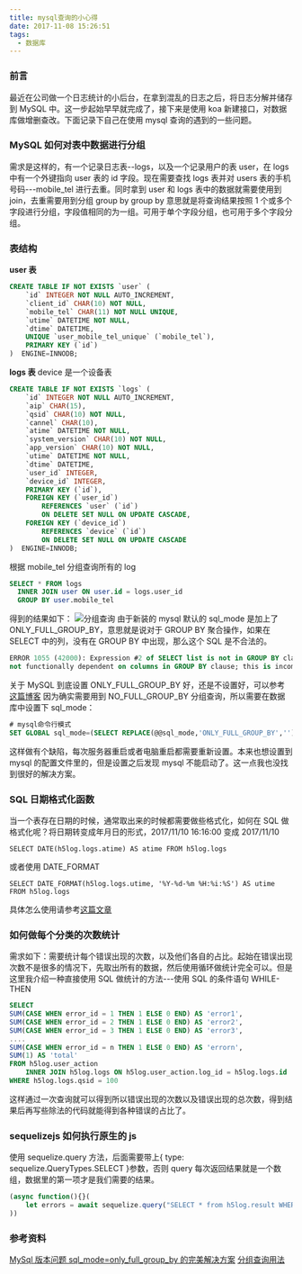 ```yaml
---
title: mysql查询的小心得
date: 2017-11-08 15:26:51
tags:
  - 数据库
---
```


### 前言

最近在公司做一个日志统计的小后台，在拿到混乱的日志之后，将日志分解并储存到 MySQL 中。这一步起始早早就完成了，接下来是使用 koa 新建接口，对数据库做增删查改。下面记录下自己在使用 mysql 查询的遇到的一些问题。

### MySQL 如何对表中数据进行分组

需求是这样的，有一个记录日志表--logs，以及一个记录用户的表 user，在 logs 中有一个外键指向 user 表的 id 字段。现在需要查找 logs 表并对 users 表的手机号码---mobile_tel 进行去重。同时拿到 user 和 logs 表中的数据就需要使用到 join，去重需要用到分组 group by
group by 意思就是将查询结果按照 1 个或多个字段进行分组，字段值相同的为一组。可用于单个字段分组，也可用于多个字段分组。

### 表结构

**user 表**

```SQL
CREATE TABLE IF NOT EXISTS `user` (
    `id` INTEGER NOT NULL AUTO_INCREMENT,
    `client_id` CHAR(10) NOT NULL,
    `mobile_tel` CHAR(11) NOT NULL UNIQUE,
    `utime` DATETIME NOT NULL,
    `dtime` DATETIME,
    UNIQUE `user_mobile_tel_unique` (`mobile_tel`),
    PRIMARY KEY (`id`)
)  ENGINE=INNODB;
```

**logs 表**
device 是一个设备表

```SQL
CREATE TABLE IF NOT EXISTS `logs` (
    `id` INTEGER NOT NULL AUTO_INCREMENT,
    `aip` CHAR(15),
    `qsid` CHAR(10) NOT NULL,
    `cannel` CHAR(10),
    `atime` DATETIME NOT NULL,
    `system_version` CHAR(10) NOT NULL,
    `app_version` CHAR(10) NOT NULL,
    `utime` DATETIME NOT NULL,
    `dtime` DATETIME,
    `user_id` INTEGER,
    `device_id` INTEGER,
    PRIMARY KEY (`id`),
    FOREIGN KEY (`user_id`)
        REFERENCES `user` (`id`)
        ON DELETE SET NULL ON UPDATE CASCADE,
    FOREIGN KEY (`device_id`)
        REFERENCES `device` (`id`)
        ON DELETE SET NULL ON UPDATE CASCADE
)  ENGINE=INNODB;
```

根据 mobile_tel 分组查询所有的 log

```SQL
SELECT * FROM logs
  INNER JOIN user ON user.id = logs.user_id
  GROUP BY user.mobile_tel
```

得到的结果如下：
![分组查询](http://fs.andylistudio.com/1510133197210.png)
由于新装的 mysql 默认的 sql_mode 是加上了 ONLY_FULL_GROUP_BY，意思就是说对于 GROUP BY 聚合操作，如果在 SELECT 中的列，没有在 GROUP BY 中出现，那么这个 SQL 是不合法的。

```sql
ERROR 1055 (42000): Expression #2 of SELECT list is not in GROUP BY clause and contains nonaggregated column 'test.tt.count' which is
not functionally dependent on columns in GROUP BY clause; this is incompatible with sql_mode=only_full_group_by
```

关于 MySQL 到底设置 ONLY_FULL_GROUP_BY 好，还是不设置好，可以参考[这篇博客](http://www.ywnds.com/?p=8184)
因为确实需要用到 NO_FULL_GROUP_BY 分组查询，所以需要在数据库中设置下 sql_mode：

```sql
# mysql命令行模式
SET GLOBAL sql_mode=(SELECT REPLACE(@@sql_mode,'ONLY_FULL_GROUP_BY',''));
```

这样做有个缺陷，每次服务器重启或者电脑重启都需要重新设置。本来也想设置到 mysql 的配置文件里的，但是设置之后发现 mysql 不能启动了。这一点我也没找到很好的解决方案。

### SQL 日期格式化函数

当一个表存在日期的时候，通常取出来的时候都需要做些格式化，如何在 SQL 做格式化呢？将日期转变成年月日的形式，2017/11/10 16:16:00 变成 2017/11/10

```
SELECT DATE(h5log.logs.atime) AS atime FROM h5log.logs
```

或者使用 DATE_FORMAT

```
SELECT DATE_FORMAT(h5log.logs.utime, '%Y-%d-%m %H:%i:%S') AS utime FROM h5log.logs
```

具体怎么使用请参考[这篇文章](http://www.w3school.com.cn/sql/sql_dates.asp)

### 如何做每个分类的次数统计

需求如下：需要统计每个错误出现的次数，以及他们各自的占比。起始在错误出现次数不是很多的情况下，先取出所有的数据，然后使用循环做统计完全可以。但是这里我介绍一种直接使用 SQL 做统计的方法---使用 SQL 的条件语句 WHILE-THEN

```sql
SELECT
SUM(CASE WHEN error_id = 1 THEN 1 ELSE 0 END) AS 'error1',
SUM(CASE WHEN error_id = 2 THEN 1 ELSE 0 END) AS 'error2',
SUM(CASE WHEN error_id = 3 THEN 1 ELSE 0 END) AS 'error3',
....
SUM(CASE WHEN error_id = n THEN 1 ELSE 0 END) AS 'errorn',
SUM(1) AS 'total'
FROM h5log.user_action
	INNER JOIN h5log.logs ON h5log.user_action.log_id = h5log.logs.id
WHERE h5log.logs.qsid = 100
```

这样通过一次查询就可以得到所以错误出现的次数以及错误出现的总次数，得到结果后再写些除法的代码就能得到各种错误的占比了。

### sequelizejs 如何执行原生的 js

使用 sequelize.query 方法，后面需要带上{ type: sequelize.QueryTypes.SELECT }参数，否则 query 每次返回结果就是一个数组，数据里的第一项才是我们需要的结果。

```js
(async function(){}(
    let errors = await sequelize.query("SELECT * from h5log.result WHERE type = 0", { type: sequelize.QueryTypes.SELECT })
))
```

### 参考资料

[MySql 版本问题 sql_mode=only_full_group_by 的完美解决方案](http://www.jb51.net/article/118538.htm)
[分组查询用法](http://www.cnblogs.com/snsdzjlz320/p/5738226.html)
